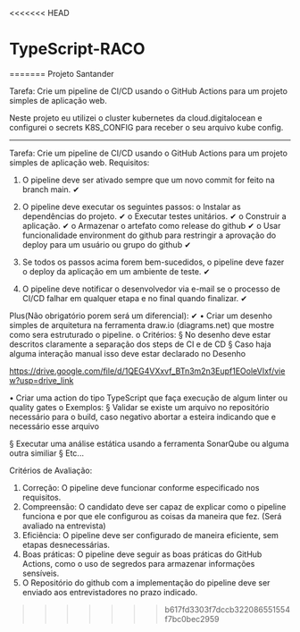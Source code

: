 <<<<<<< HEAD
# TypeScript-RACO
=======
Projeto Santander

Tarefa: Crie um pipeline de CI/CD usando o GitHub Actions para um projeto simples de 
aplicação web.

Neste projeto eu utilizei o cluster kubernetes da cloud.digitalocean e configurei o secrets K8S_CONFIG para receber o seu arquivo kube config.

*****************************************************************************************************************************************************

Tarefa: Crie um pipeline de CI/CD usando o GitHub Actions para um projeto simples de 
aplicação web.
Requisitos:
1. O pipeline deve ser ativado sempre que um novo commit for feito na branch main. ✔

2. O pipeline deve executar os seguintes passos: 
o Instalar as dependências do projeto. ✔
o Executar testes unitários. ✔
o Construir a aplicação. ✔
o Armazenar o artefato como release do github ✔
o Usar funcionalidade environment do github para restringir a aprovação do 
deploy para um usuário ou grupo do github ✔

3. Se todos os passos acima forem bem-sucedidos, o pipeline deve fazer o deploy da 
aplicação em um ambiente de teste. ✔

4. O pipeline deve notificar o desenvolvedor via e-mail se o processo de CI/CD falhar em qualquer etapa e no final quando finalizar. ✔

Plus(Não obrigatório porem será um diferencial): ✔
• Criar um desenho simples de arquitetura na ferramenta draw.io (diagrams.net) que 
mostre como sera estruturado o pipeline.
o Critérios:
§ No desenho deve estar descritos claramente a separação dos steps de 
CI e de CD
§ Caso haja alguma interação manual isso deve estar declarado no 
Desenho

https://drive.google.com/file/d/1QEG4VXxvf_BTn3m2n3Eupf1EOoleVIxf/view?usp=drive_link

• Criar uma action do tipo TypeScript que faça execução de algum linter ou quality 
gates
o Exemplos:
§ Validar se existe um arquivo no repositório necessário para o build,
caso negativo abortar a esteira indicando que e necessário esse 
arquivo

§ Executar uma análise estática usando a ferramenta SonarQube ou 
alguma outra similiar
§ Etc...

Critérios de Avaliação:
1. Correção: O pipeline deve funcionar conforme especificado nos requisitos.
2. Compreensão: O candidato deve ser capaz de explicar como o pipeline funciona e por 
que ele configurou as coisas da maneira que fez. (Será avaliado na entrevista)
3. Eficiência: O pipeline deve ser configurado de maneira eficiente, sem etapas 
desnecessárias.
4. Boas práticas: O pipeline deve seguir as boas práticas do GitHub Actions, como o uso 
de segredos para armazenar informações sensíveis.
5. O Repositório do github com a implementação do pipeline deve ser enviado aos 
entrevistadores no prazo indicado.
>>>>>>> b617fd3303f7dccb322086551554f7bc0bec2959
